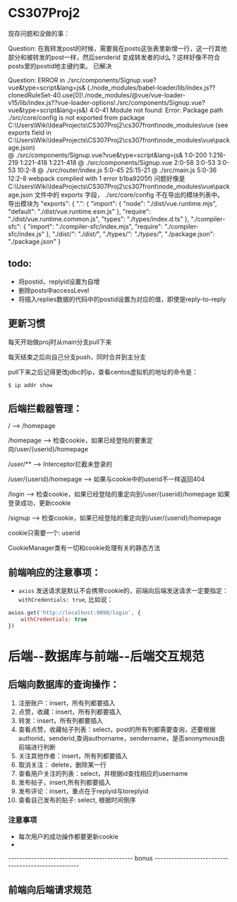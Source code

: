 # CS307Proj2

现存问题和没做的事：

Question:
在我转发post的时候，需要我在posts这张表里新增一行，这一行其他部分和被转发的post一样，然后senderid 变成转发者的id么？这样好像不符合posts里的postid地主键约束。
已解决

Question:
ERROR in ./src/components/Signup.vue?vue&type=script&lang=js& (./node_modules/babel-loader/lib/index.js??clonedRuleSet-40.use[0]!./node_modules/@vue/vue-loader-v15/lib/index.js??vue-loader-options!./src/components/Signup.vue?vue&type=script&lang=js&) 4:0-41
Module not found: Error: Package path ./src/core/config is not exported from package C:\Users\Wiki\IdeaProjects\CS307Proj2\cs307front\node_modules\vue (see exports field in C:\Users\Wiki\IdeaProjects\CS307Proj2\cs307front\node_modules\vue\package.json)        
 @ ./src/components/Signup.vue?vue&type=script&lang=js& 1:0-200 1:216-219 1:221-418 1:221-418
 @ ./src/components/Signup.vue 2:0-58 3:0-53 3:0-53 10:2-8
 @ ./src/router/index.js 5:0-45 25:15-21
 @ ./src/main.js 5:0-36 12:2-8
webpack compiled with 1 error
b1ba9205f)
问题好像是C:\Users\Wiki\IdeaProjects\CS307Proj2\cs307front\node_modules\vue\package.json 文件中的 exports 字段， ./src/core/config 不在导出的模块列表中。
导出模块为
"exports": {
    ".": {
      "import": {
        "node": "./dist/vue.runtime.mjs",
        "default": "./dist/vue.runtime.esm.js"
      },
      "require": "./dist/vue.runtime.common.js",
      "types": "./types/index.d.ts"
    },
    "./compiler-sfc": {
      "import": "./compiler-sfc/index.mjs",
      "require": "./compiler-sfc/index.js"
    },
    "./dist/*": "./dist/*",
    "./types/*": "./types/*",
    "./package.json": "./package.json"
  }


## todo: 
- 将postid，replyid设置为自增
- 删除posts中accessLevel
- 将插入replies数据的代码中的postid设置为对应的值，即使是reply-to-reply


## 更新习惯
每天开始做proj时从main分支pull下来

每天结束之后向自己分支push，同时合并到主分支

pull下来之后记得更改jdbc的ip，查看centos虚拟机的地址的命令是：
```
$ ip addr show
```
## 后端拦截器管理：
/    -->    /homepage

/homepage --> 检查cookie，如果已经登陆的要重定向/user/{userid}/homepage

/user/** --> Interceptor拦截未登录的

/user/{userid}/homepage --> 如果与cookie中的userid不一样返回404

/login -->
检查cookie，如果已经登陆的重定向到/user/{userid}/homepage
如果登录成功，更新cookie

/signup --> 检查cookie，如果已经登陆的重定向到/user/{userid}/homepage

cookie只需要一个: userid

CookieManager类有一切和cookie处理有关的静态方法

## 前端响应的注意事项：
- `axios` 发送请求是默认不会携带cookie的，前端向后端发送请求一定要指定： `withCredentials: true`, 比如说：
```javascript
axios.get('http://localhost:9090/login', {
    withCredentials: true
})
```
# 后端--数据库与前端--后端交互规范
## 后端向数据库的查询操作：
1. 注册账户：insert，所有列都要插入
2. 点赞，收藏：insert，所有列都要插入
3. 转发：insert，所有列都要插入
4. 查看点赞，收藏帖子列表：select，post的所有列都需要查询，还要根据authorid，senderid,查询authorname，sendername，是否anonymous由前端进行判断
5. 关注其他作者：insert，所有列都要插入
6. 取消关注： delete，删除某一行
7. 查看用户关注的列表：select，并根据id查找相应的username
8. 发布帖子，insert,所有列都要插入
9. 发布评论：insert，重点在于replyid与toreplyid
10. 查看自己发布的贴子: select, 根据时间倒序

### 注意事项
- 每次用户的成功操作都要更新cookie
- 

-------------------------------------------- bonus ---------------------------------------------------

## 前端向后端请求规范
